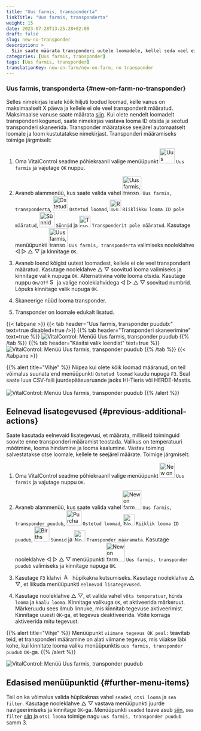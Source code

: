 ```yaml
---
title: "Uus farmis, transponderta"
linkTitle: "Uus farmis, transponderta"
weight: 15
date: 2023-07-28T13:25:28+02:00
draft: false
slug: new-no-transponder
description: >
  Siin saate määrata transponderi uutele loomadele, kellel seda veel ei ole.
categories: [Uus farmis, transponder]
tags: [Uus farmis, transponder]
translationKey: new-on-farm/new-on-farm, no transponder
---
```

### Uus farmis, transponderta {#new-on-farm-no-transponder}

Selles nimekirjas leiate kõik hiljuti loodud loomad, kelle vanus on maksimaalselt X päeva ja kellele ei ole veel transponderit määratud. Maksimaalse vanuse saate määrata [siin](/et/docs/settings/animal-registration/#set-default-values). Kui olete nendelt loomadelt transponderi kogunud, saate nimekirjas vastava looma ID otsida ja seotud transponderi skaneerida. Transponder määratakse seejärel automaatselt loomale ja loom kustutatakse nimekirjast. Transponderi määramiseks toimige järgmiselt:

1. Oma VitalControl seadme põhiekraanil valige menüüpunkt <img src="/icons/main/new-on-farm.svg" width="40" align="bottom" alt="Uus farmis" /> `Uus farmis` ja vajutage `OK` nuppu.

2. Avaneb alammenüü, kus saate valida vahel <img src="/icons/registration/new-on-farm-no-transponder.svg" width="50" align="bottom" alt="Uus farmis, transponderta" /> `Uus farmis, transponderta`, <img src="/icons/main/new-on-farm.svg" width="40" align="bottom" alt="Ostetud loomad" /> `Ostetud loomad`, <img src="/icons/registration/no-eartag-number.svg" width="30" align="bottom" alt="Riiklikku looma ID pole" /> `Riiklikku looma ID pole määratud`, <img src="/icons/main/births.svg" width="40" align="bottom" alt="Sünnid" /> `Sünnid` ja <img src="/icons/registration/no-transponder.svg" width="30" align="bottom" alt="Transponderit pole määratud" /> `Transponderit pole määratud`. Kasutage menüüpunkti <img src="/icons/registration/new-on-farm-no-transponder.svg" width="50" align="bottom" alt="Uus farmis, transponderta" /> `Uus farmis, transponderta` valimiseks nooleklahve ◁ ▷ △ ▽ ja kinnitage `OK`.

3. Avaneb loend kõigist uutest loomadest, kellele ei ole veel transponderit määratud. Kasutage nooleklahve △ ▽ soovitud looma valimiseks ja kinnitage valik nupuga `OK`. Alternatiivina võite looma otsida. Kasutage nuppu `On/Off` <img src="/icons/footer/search.svg" width="15" align="bottom" alt="Search" /> ja valige nooleklahvidega ◁ ▷ △ ▽ soovitud numbrid. Lõpuks kinnitage valik nupuga `OK`.

4. Skaneerige nüüd looma transponder.

5. Transponder on loomale edukalt lisatud.

{{< tabpane >}}
{{< tab header="Uus farmis, transponder puudub:" text=true disabled=true />}}
{{% tab header="Transponderi skaneerimine" text=true %}}
![VitalControl: Menüü Uus farmis, transponder puudub](../images/notransponder-scan.png "Uus farmis, transponder puudub")
{{% /tab %}}
{{% tab header="Käsitsi valik loendist" text=true %}}
![VitalControl: Menüü Uus farmis, transponder puudub](../images/notransponder.png "Uus farmis, transponder puudub")
{{% /tab %}}
{{< /tabpane >}}

{{% alert title="Vihje" %}}
Niipea kui olete kõik loomad määranud, on teil võimalus suunata end menüüpunkti `Ostetud loomad` kaudu nupuga `F3`. Seal saate luua CSV-faili juurdepääsuaruande jaoks HI-Tieris või HERDE-Mastis. <br/>
<br/>
![VitalControl: Menüü Uus farmis, transponder puudub](../images/redirect.png "Suunamine")
{{% /alert %}}

## Eelnevad lisategevused {#previous-additional-actions}

Saate kasutada eelnevaid lisategevusi, et määrata, milliseid toiminguid soovite enne transponderi määramist teostada. Valikus on temperatuuri mõõtmine, looma hindamine ja looma kaalumine. Vastav toiming salvestatakse otse loomale, kellele te seejärel määrate. Toimige järgmiselt:

1. Oma VitalControl seadme põhiekraanil valige menüüpunkt <img src="/icons/main/new-on-farm.svg" width="40" align="bottom" alt="New on farm" /> `Uus farmis` ja vajutage nuppu `OK`.

2. Avaneb alammenüü, kus saate valida vahel <img src="/icons/registration/new-on-farm-no-transponder.svg" width="50" align="bottom" alt="New on farm, no transponder" /> `Uus farmis, transponder puudub`, <img src="/icons/main/new-on-farm.svg" width="40" align="bottom" alt="Purchased animals" /> `Ostetud loomad`, <img src="/icons/registration/no-eartag-number.svg" width="30" align="bottom" alt="No national animal ID" /> `Riiklik looma ID puudub`, <img src="/icons/main/births.svg" width="40" align="bottom" alt="Births" /> `Sünnid` ja <img src="/icons/registration/no-transponder.svg" width="30" align="bottom" alt="No transponder assigned" /> `Transponder määramata`. Kasutage nooleklahve ◁ ▷ △ ▽ menüüpunkti <img src="/icons/registration/new-on-farm-no-transponder.svg" width="50" align="bottom" alt="New on farm, no transponder" /> `Uus farmis, transponder puudub` valimiseks ja kinnitage nupuga `OK`.

3. Kasutage `F3` klahvi &nbsp;<img src="/icons/footer/open-popup.svg" width="15" align="bottom" alt="Aufruf Popup" />&nbsp; hüpikakna kutsumiseks. Kasutage nooleklahve △ ▽, et liikuda menüüpunkti `eelnevad lisategevused`.

4. Kasutage nooleklahve △ ▽, et valida vahel `võta temperatuur`, `hinda looma` ja `kaalu looma`. Kinnitage valikuga `OK`, et aktiveerida märkeruut. Märkeruudu sees ilmub linnuke, mis kinnitab tegevuse aktiveerimist. Kinnitage uuesti `OK`-ga, et tegevus deaktiveerida. Võite korraga aktiveerida mitu tegevust.

{{% alert title="Vihje" %}}
Menüüpunkt `viimane tegevus OK peal:` teavitab teid, et transponderi määramine on alati viimane tegevus, mis viiakse läbi kohe, kui kinnitate looma valiku menüüpunktis `uus farmis, transponder puudub` `OK`-ga.
{{% /alert %}}

![VitalControl: Menüü Uus farmis, transponder puudub](../images/actions.png "Lisategevused")

## Edasised menüüpunktid {#further-menu-items}

Teil on ka võimalus valida hüpikaknas vahel `seaded`, `otsi looma` ja `sea filter`. Kasutage nooleklahve △ ▽ vastava menüüpunkti juurde navigeerimiseks ja kinnitage `OK`-ga. Menüüpunkti `seaded` teave asub [siin](/et/docs/settings/animal-registration/#set-default-values), `sea filter` [siin](/et/docs/filter/) ja `otsi looma` toimige nagu `uus farmis, transponder puudub` samm 3.
